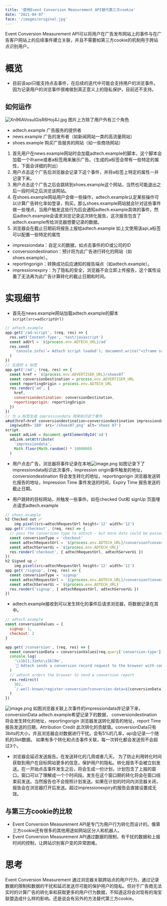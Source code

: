 ```yaml
---
title: '使用Event Conversion Measurement API替代第三方cookie'
date: '2021-04-07'
face: '/images/original.jpg'
---
```

Event Conversion Measurement API可以将用户在广告发布网站上的事件与在广告客户网站上的后续事件建立关联，并且不需要如第三方cookie的机制用于跨站点识别用户。
# 概览
- 目前该api只能支持点击事件，在后续的迭代中可能会支持用户的浏览事件。因为记录用户的浏览事件很难做到真正意义上的隐私保护，目前还不支持。
## 如何运作

![Xn96AVosulGisR6Hoj4J.jpg](https://p9-juejin.byteimg.com/tos-cn-i-k3u1fbpfcp/be3c8607db5a44b4ad5c7c6e5d998e06~tplv-k3u1fbpfcp-watermark.image)
图片上方除了用户外有三个角色
- adtech.example 广告服务的提供者
- news.example 广告的发布者（如新闻网站一类的高流量网站）
- shoes.example 购买广告服务的网站（如一些商场网站）
1. 首先用户在news.example网站时会加载adtech.example的脚本，这个脚本会加载一个iframe或者a标签用来展示广告。（生成的a标签会带有一些特定的属性，下面会详细的列出）
2. 用户点击这个广告后浏览器会记录下这个事件，并将a标签上特定的属性一并记录下来。
3. 用户点击这个广告之后会跳转到shoes.example这个网站，当然也可能退出之后一段时间之后浏览该网站。
4. 在shoes.example网站用户会做一些操作，adtech.example认定某些操作可以计算广告转化率如登录，购买。那么shoes.example网站就会针对这些事件做一些埋点，当用户触发这些行为后会通知adtech.example具体的事件，然后adtech.example会请求浏览记录这次转化报告，这次报告包含了adtech.example传给浏览器想要记录的数据。
5. 浏览器会在截止日期前将报告上报给adtech.example
如上文使用该api,a标签可以配置一些特定的属性
- impressiondata：自定义的数据，如点击事件的ID或公司的ID
- conversiondestination：预计将为此广告进行转化的网站（如shoes.example）。
- reportingorigin：转换成功后应通知的报告端点（如adtech.example）。
- impressionexpiry：为了隐私的安全，浏览器不会立即上传报告，这个属性设置了无法再为此广告计算转化的截止日期和时间。
# 实现细节
- 首先在news.example网站加载adtech.example的脚本
`script(src=adScriptUrl)`
```js
// adtech.example
app.get('/ad-script', (req, res) => {
  res.set('Content-Type', 'text/javascript')
  const adUrl = `${process.env.ADTECH_URL}/ad`
  res.send(
    `console.info('✔️ Adtech script loaded'); document.write("<iframe src='${adUrl}' allow='conversion-measurement' width=190 height=200 scrolling=no frameborder=1 padding=0></iframe>")`
  )
})
// 生成的 a 标签
app.get('/ad', (req, res) => {
  const href = `${process.env.ADVERTISER_URL}/shoes07`
  const conversionDestination = process.env.ADVERTISER_URL
  const reportingOrigin = process.env.ADTECH_URL
  res.render('ad', {
    href,
    conversiondestination: conversionDestination,
    reportingorigin: reportingOrigin
  })
})
// 为 a 标签生成 impressiondata 用来标识这个事件
a#ad(href=href conversiondestination=conversiondestination impressiondata='' reportingorigin=reportingorigin impressionexpiry='864000000' target='_parent')
  img(width='180' src='/shoes07.png' alt='shoes 07')
script.
  const adLink = document.getElementById('ad')
  adLink.setAttribute(
    'impressiondata',
    Math.floor(Math.random() * 1000000)
  )
```

- 用户点击广告，浏览器将事件记录在本地![image.png](https://p6-juejin.byteimg.com/tos-cn-i-k3u1fbpfcp/623c5259cc4746acb63b55f704e6e410~tplv-k3u1fbpfcp-watermark.image)
如图记录下了impressiondata标识此次事件，Impression origin事件触发的地址，
conversiondestination 将会发生转化的地址，reportingorigin 浏览器发送转化报告的地址，Impression Time 事件发送的时间，Expiry Time 报告发送的截止日期。

- 用户跳转的目标网站，并触发一些事件。如在checked Out和 signUp 页面埋点请求adtech.example

```js
// shoes.example
h2 Checked out ✅
    img.pixel(src=adtechRequestUrl height='12' width='12')  
app.get('/checkout', (req, res) => {
  // pass the conversion type to adtech - but more data could be passed e.g. the model purchased
  const conversionType = 'checkout'
  const adtechRequestUrl = `${process.env.ADTECH_URL}/conversion?conversion-type=${conversionType}`
  const adtechServerUi = `${process.env.ADTECH_URL}`
  res.render('checkout', { adtechRequestUrl, adtechServerUi })
})
h2 Signed up ✅
    img.pixel(src=adtechRequestUrl height='12' width='12')
app.get('/signup', (req, res) => {
  const conversionType = 'signup'
  const adtechRequestUrl = `${process.env.ADTECH_URL}/conversion?conversion-type=${conversionType}`
  const adtechServerUi = `${process.env.ADTECH_URL}`
  res.render('signup', { adtechRequestUrl, adtechServerUi })
})
```
- adtech.example接收到可以发生转化的事件后请求浏览器，将数据记录在其中。

```js
// adtech.example
const conversionValues = {
  signup: 1,
  checkout: 2
}

app.get('/conversion', (req, res) => {
  const conversionData = conversionValues[req.query['conversion-type']]
  console.log(
    '\x1b[1;31m%s\x1b[0m',
    `🚀 Adtech sends a conversion record request to the browser with conversion data = ${conversionData}`
  )
  // adtech orders the browser to send a conversion report
  res.redirect(
    302,
    `/.well-known/register-conversion?conversion-data=${conversionData}`
  )
})

```

![image.png](https://p6-juejin.byteimg.com/tos-cn-i-k3u1fbpfcp/4eee3f2d5d694f918dde5d44800243ba~tplv-k3u1fbpfcp-watermark.image)
如图浏览器关联上次事件的impressiondata并记录下来，conversionData adtech.example希望记录下的数据，
conversiondestination 将会发生转化的地址，reportingorigin 浏览器发送转化报告的地址，report Time 报告发送的日期，Attribution Credit 此次转化的贡献值。conversionData只有3bits的大小，并且浏览器会对数据进行干扰。会有5%的几率，api会记录一个随机的3bit数据。
如果有多个转化和点击事件关联，每一次转化都会发送但不会超过3个。
- 浏览器会延迟发送报告。在发送转化的几周或者几天。
为了防止利用转化时间获取到用户在目标网站更多的信息，保护用户的隐私。转化报告不会被立刻发送。在一开始点击事件发生之后，将会生成一份计划，计划包含了上报的窗口。窗口可以了理解成一个个时间段。发生在这个窗口期的转化将会在窗口结束前发送。当然报告也不会按照计划发送。如果在计划的时间内浏览器关闭，报告会在浏览器打开后发送。超过impressionexpiry的报告会直接设置成无效。
## 与第三方cookie的比较
- Event Conversion Measurement API是专门为用户行为转化而设计的。像第三方cookie还有很多的其他用途如网站区分人和机器人。
- Event Conversion Measurement API通过数据的限制，有干扰的数据和上报时间的控制，让跨站识别客户变的异常困难。
# 思考

Event Conversion Measurement 通过浏览器关联跨站点的用户行为，通过记录数据的限制和数据的干扰和延迟发送尽可能的保护用户的隐私。但对于广告商无法实时的计算广告的转化率和获取更多的用户行为数据，不知道这将会对现有的淘宝联盟造成什么样的影响。还是说会有另外的方法替代第三方cookie。